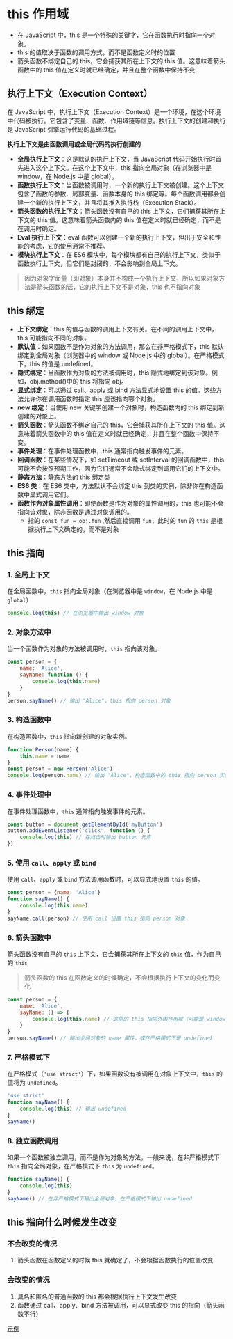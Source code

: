 # this 作用域

-   在 JavaScript 中，this 是一个特殊的关键字，它在函数执行时指向一个对象。
-   this 的值取决于函数的调用方式，而不是函数定义时的位置
-   箭头函数不绑定自己的 this，它会捕获其所在上下文的 this 值。这意味着箭头函数中的 this 值在定义时就已经确定，并且在整个函数中保持不变

## 执行上下文（Execution Context）

在 JavaScript 中，执行上下文（Execution Context）是一个环境，在这个环境中代码被执行。它包含了变量、函数、作用域链等信息。执行上下文的创建和执行是 JavaScript 引擎运行代码的基础过程。

**执行上下文是由函数调用或全局代码的执行创建的**

-   **全局执行上下文**：这是默认的执行上下文，当 JavaScript 代码开始执行时首先进入这个上下文。在这个上下文中，this 指向全局对象（在浏览器中是 window，在 Node.js 中是 global）。
-   **函数执行上下文**：当函数被调用时，一个新的执行上下文被创建。这个上下文包含了函数的参数、局部变量、函数本身的 this 绑定等。每个函数调用都会创建一个新的执行上下文，并且将其推入执行栈（Execution Stack）。
-   **箭头函数的执行上下文**：箭头函数没有自己的 this 上下文，它们捕获其所在上下文的 this 值。这意味着箭头函数内的 this 值在定义时就已经确定，而不是在调用时确定。
-   **Eval 执行上下文**：eval 函数可以创建一个新的执行上下文，但出于安全和性能的考虑，它的使用通常不推荐。
-   **模块执行上下文**：在 ES6 模块中，每个模块都有自己的执行上下文，类似于函数执行上下文，但它们是封闭的，不会影响到全局上下文。

> 因为对象字面量（即对象）本身并不构成一个执行上下文，所以如果对象方法是箭头函数的话，它的执行上下文不是对象，this 也不指向对象

## this 绑定

-   **上下文绑定**：this 的值与函数的调用上下文有关。在不同的调用上下文中，this 可能指向不同的对象。
-   **默认值**：如果函数不是作为对象的方法调用，那么在非严格模式下，this 默认绑定到全局对象（浏览器中的 window 或 Node.js 中的 global）。在严格模式下，this 的值是 undefined。
-   **隐式绑定**：当函数作为对象的方法被调用时，this 隐式地绑定到该对象。例如，obj.method()中的 this 将指向 obj。
-   **显式绑定**：可以通过 call、apply 或 bind 方法显式地设置 this 的值。这些方法允许你在调用函数时指定 this 应该指向哪个对象。
-   **new 绑定**：当使用 new 关键字创建一个对象时，构造函数内的 this 绑定到新创建的对象上。
-   **箭头函数**：箭头函数不绑定自己的 this，它会捕获其所在上下文的 this 值。这意味着箭头函数中的 this 值在定义时就已经确定，并且在整个函数中保持不变。
-   **事件处理**：在事件处理函数中，this 通常指向触发事件的元素。
-   **回调函数**：在某些情况下，如 setTimeout 或 setInterval 的回调函数中，this 可能不会按照预期工作，因为它们通常不会隐式绑定到调用它们的上下文中。
-   **静态方法**：静态方法的 this 绑定类
-   **ES6 类**：在 ES6 类中，方法默认不会绑定 this 到类的实例，除非你在构造函数中显式调用它们。
-   **函数作为对象属性调用**：即使函数是作为对象的属性调用的，this 也可能不会指向该对象，除非函数是通过对象调用的。
    -   指的 `const fun = obj.fun` ,然后直接调用 `fun`，此时的 `fun` 的 `this` 是根据执行上下文确定的，而不是对象

## this 指向

### 1. 全局上下文

在全局函数中，`this` 指向全局对象（在浏览器中是 `window`，在 Node.js 中是 `global`）

```js
console.log(this) // 在浏览器中输出 window 对象
```

### 2. 对象方法中

当一个函数作为对象的方法被调用时，`this` 指向该对象。

```js
const person = {
    name: 'Alice',
    sayName: function () {
        console.log(this.name)
    }
}
person.sayName() // 输出 "Alice"，this 指向 person 对象
```

### 3. 构造函数中

在构造函数中，`this` 指向新创建的对象实例。

```js
function Person(name) {
    this.name = name
}
const person = new Person('Alice')
console.log(person.name) // 输出 "Alice"，构造函数中的 this 指向 person 实例
```

### 4. 事件处理中

在事件处理函数中，`this` 通常指向触发事件的元素。

```js
const button = document.getElementById('myButton')
button.addEventListener('click', function () {
    console.log(this) // 在点击时输出 button 元素
})
```

### 5. 使用 `call`、`apply` 或 `bind`

使用 `call`、`apply` 或 `bind` 方法调用函数时，可以显式地设置 `this` 的值。

```js
const person = {name: 'Alice'}
function sayName() {
    console.log(this.name)
}
sayName.call(person) // 使用 call 设置 this 指向 person 对象
```

### 6. 箭头函数中

箭头函数没有自己的 `this` 上下文，它会捕获其所在上下文的 `this` 值，作为自己的 `this`

> 箭头函数的 this 在函数定义的时候确定，不会根据执行上下文的变化而变化

```js
const person = {
    name: 'Alice',
    sayName: () => {
        console.log(this.name) // 这里的 this 指向外围作用域（可能是 window 或 undefined）
    }
}
person.sayName() // 输出全局对象的 name 属性，或在严格模式下是 undefined
```

### 7. 严格模式下

在严格模式（`'use strict'`）下，如果函数没有被调用在对象上下文中，`this` 的值将为 `undefined`。

```js
'use strict'
function sayName() {
    console.log(this) // 输出 undefined
}
sayName()
```

### 8. 独立函数调用

如果一个函数被独立调用，而不是作为对象的方法，一般来说，在非严格模式下 `this` 指向全局对象，在严格模式下 `this` 为 `undefined`。

```js
function sayName() {
    console.log(this)
}
sayName() // 在非严格模式下输出全局对象，在严格模式下输出 undefined
```

## this 指向什么时候发生改变

### 不会改变的情况

1. 箭头函数在函数定义的时候 this 就确定了，不会根据函数执行的位置改变

### 会改变的情况

1. 具名和匿名的普通函数的 this 都会根据执行上下文发生改变
2. 函数通过 call、apply、bind 方法被调用，可以显式改变 this 的指向（箭头函数不行）

[示例](/code/js/this-scope/index.js)
